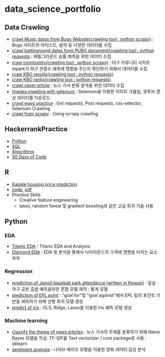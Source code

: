 # data_science_portfolio

## Data Crawling
- [crawl Music datas from Bugs Website(crawling tool : python scrapy)](https://github.com/kimchangkyu/Music-crawling/blob/master/music_datas.ipynb) : Bugs 사이트의 아티스트, 음악 등 다양한 데이터를 수집
- [crawl battleground datas from PUBG document(crawling tool : python requests](https://github.com/kimchangkyu/PUBG-WinPlace-Predict/blob/master/battleground%20datas%20crawl.ipynb) : 배틀그라운드 승률 예측을 위한 데이터 수집
- [craw community(crawling tool : python scrapy)](https://github.com/kimchangkyu/Prediction_of_Attendance_in_KBO/tree/master/crawling_mpark) : 야구 커뮤니티 사이트 mpark가 야구 관중수 예측에 영향을 주는지 확인하기 위해서 데이터를 수집
- [craw KBO results(crawling tool : python requests)](https://github.com/kimchangkyu/Prediction_of_Attendance_in_KBO/blob/master/crawling_kbo_results.ipynb)
- [craw KBO ranks(crawling tool : python requests)](https://github.com/kimchangkyu/Prediction_of_Attendance_in_KBO/blob/master/crawling_KBO_rank.ipynb)
- [crawl naver article](https://github.com/kimchangkyu/TIL/blob/master/Crawling/18_selenium_naver_article.ipynb) : 뉴스 기사 분류 분석을 위한 데이터 수집
- [Images crawling with selenium](https://github.com/kimchangkyu/TIL/blob/master/Crawling/15_selenium_3.ipynb) : Selenium을 이용한 이미지 크롤링, 유투브 영상 데이터를 다운로드
- [crawl ways practice](https://github.com/kimchangkyu/TIL/tree/master/Crawling) : Get requests, Post requests, css-selector, Selenium Crawling
- [crawl from scrapy](https://github.com/kimchangkyu/TIL/tree/master/Scrapy) : Using scrapy crawling

## HackerrankPractice
- [Python](https://github.com/kimchangkyu/HackerrankPractice/tree/master/Python)
- [SQL](https://github.com/kimchangkyu/HackerrankPractice/tree/master/SQL)
- [Algorithms](https://github.com/kimchangkyu/HackerrankPractice/tree/master/Algorithms)
- [30 Days of Code](https://github.com/kimchangkyu/HackerrankPractice/tree/master/Tutorials/30%20Days%20of%20Code)

## R
- [Kaggle housing price prediction](https://github.com/kimchangkyu/R)
- [code](https://github.com/kimchangkyu/R/blob/master/dataset.R), [pdf](https://github.com/kimchangkyu/R/blob/master/house%20price_F.pdf)
- Practice Skills
  - Creative feature engineering 
  - lasso, random forest 및 gradient boosting과 같은 고급 회귀 기술 사용
    
## Python
### EDA
- [Titanic EDA](https://github.com/kimchangkyu/TIL/blob/master/Python/Exploratory%20Data%20Analysis(EDA)/Titanic_EDA.ipynb) : Titanic EDA and Analysis
- [Diamond EDA](https://github.com/kimchangkyu/Diamond-EDA) : EDA 및 분석을 통해서 다이아몬드의 가격에 영향을 미치는 요소 파악
### Regression
- [prediction of Jamsil baseball park attendance (written in Korean)](https://github.com/kimchangkyu/Prediction_of_Attendance_in_KBO/blob/master/analysis_OLS.ipynb) : 잠실 야구 공원 출범 예측을위한 혼합 모델 제작 : 통계 모델
- [prediction of EPL point](https://github.com/kimchangkyu/TIL/blob/master/Python/numpy-pandas/06_liner_regression.ipynb) : 
"goal for"및 "goal against"에서 EPL 팀의 포인트 기반을 예측하기 위해 선형 회귀 모델 생성
- [predict of iris](https://github.com/kimchangkyu/Python/blob/master/Regression_OLS_Ridge_Lasso.ipynb) : OLS, Ridge, Lasso를 이용한 iris 예측 모델 생성
### Machine learning
- [classify the theme of news articles](https://github.com/kimchangkyu/TIL/blob/master/Crawling/19_multinomialNB.ipynb) : 뉴스 기사의 주제를 분류하기 위해 Naive Bayes 모델을 작성. TF-IDF를 Text vectorizer / core packege로 사용 : sklearn
- [sentiment analysis](https://github.com/kimchangkyu/Micro-sentiment-analysis/blob/master/sentiment%20analysis.ipynb) : 나이브 베이즈 모형을 이용한 영화 데이터 감성 분석
